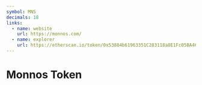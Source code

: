 ```yaml
---
symbol: MNS
decimals: 18
links:
  - name: website
    url: https://monnos.com/
  - name: explorer
    url: https://etherscan.io/token/0x53884b61963351C283118a8E1Fc05BA464a11959
---
```


# Monnos Token
